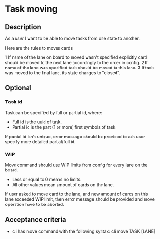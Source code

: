 # Task moving

## Description

As a *user* I want to be able to move tasks from one state to another.

Here are the rules to moves cards:

  1 If name of the lane on board to moved wasn't specified explicitly
    card should be moved to the next lane accordingly to the order in config.
  2 If name of the lane was specified task should be moved to this lane.
  3 If task was moved to the final lane, its state changes to "closed".

## Optional

### Task id

Task can be specified by full or partial id, where:

  * Full id is the uuid of task.
  * Partial id is the part (1 or more) first symbols of task.

If partial id isn't unique, error message should be provided to ask user
specify more detailed partial/full id.

### WIP

Move command should use WIP limits from config for every lane on the board.

  * Less or equal to 0 means no limits.
  * All other values mean amount of cards on the lane.

If user asked to move card to the lane, and new amount of cards on this lane
exceeded WIP limit, then error message should be provided and move operation
have to be aborted.

## Acceptance criteria

* cli has move command with the following syntax: cli move TASK [LANE]
